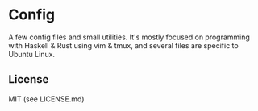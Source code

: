# Config

A few config files and small utilities. It's mostly focused on programming with
Haskell & Rust using vim & tmux, and several files are specific to Ubuntu
Linux.

## License

MIT (see LICENSE.md)


